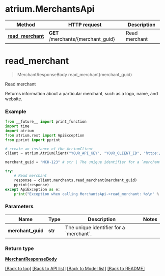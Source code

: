 # atrium.MerchantsApi

Method | HTTP request | Description
------------- | ------------- | -------------
[**read_merchant**](MerchantsApi.md#read_merchant) | **GET** /merchants/{merchant_guid} | Read merchant


# **read_merchant**
> MerchantResponseBody read_merchant(merchant_guid)

Read merchant

Returns information about a particular merchant, such as a logo, name, and website.

### Example
```python
from __future__ import print_function
import time
import atrium
from atrium.rest import ApiException
from pprint import pprint

# create an instance of the AtriumClient
client = atrium.AtriumClient("YOUR_API_KEY", "YOUR_CLIENT_ID", "https://vestibule.mx.com")

merchant_guid = "MCH-123" # str | The unique identifier for a `merchant`.

try:
    # Read merchant
    response = client.merchants.read_merchant(merchant_guid)
    pprint(response)
except ApiException as e:
    print("Exception when calling MerchantsApi->read_merchant: %s\n" % e)
```

### Parameters

Name | Type | Description  | Notes
------------- | ------------- | ------------- | -------------
 **merchant_guid** | **str**| The unique identifier for a &#x60;merchant&#x60;. | 

### Return type

[**MerchantResponseBody**](MerchantResponseBody.md)

[[Back to top]](#) [[Back to API list]](../README.md#documentation-for-api-endpoints) [[Back to Model list]](../README.md#documentation-for-models) [[Back to README]](../README.md)

